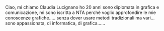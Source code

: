 Ciao, mi chiamo Claudia Lucignano ho 20 anni sono diplomata in grafica e comunicazione, mi sono iscritta a NTA perchè voglio approfondire le mie conoscenze grafiche..... senza dover usare metodi tradizionali ma vari... sono appassionata, di informatica, di grafica......
